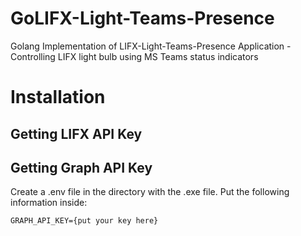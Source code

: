 # GoLIFX-Light-Teams-Presence
Golang Implementation of LIFX-Light-Teams-Presence Application - Controlling LIFX light bulb using MS Teams status indicators

# Installation

## Getting LIFX API Key

## Getting Graph API Key

Create a .env file in the directory with the .exe file. Put the following information inside:

```
GRAPH_API_KEY={put your key here}
```
